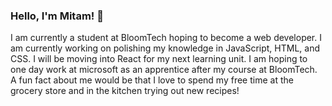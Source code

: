 ### Hello, I'm Mitam! 👋

I am currently a student at BloomTech hoping to become a web developer. I am currently working on polishing my knowledge in JavaScript, HTML, and CSS. I will be moving into React for my next learning unit. I am hoping to one day work at microsoft as an apprentice after my course at BloomTech. A fun fact about me would be that I love to spend my free time at the grocery store and in the kitchen trying out new recipes!
<!--
**Mten03/Mten03** is a ✨ _special_ ✨ repository because its `README.md` (this file) appears on your GitHub profile.


- 🔭 I’m currently working on polishing my knowledge in JS, HTML, and CSS. 
- 🌱 I’m will be learning more languages in order to become a web developer. I will be moving into React with BloomTech's course.
- 👯 I’m looking to collaborate on ...
- 🤔 I’m looking for help with ...
- 💬 Ask me about ...
- 📫 How to reach me: ...
- 😄 Pronouns: ...
- ⚡ Fun fact: I love to spend my free time at a grocery store or in the kitchen trying out new recipes!
-->
